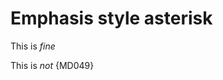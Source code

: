 # Emphasis style asterisk

This is *fine*

This is _not_ {MD049}

<!-- markdownlint-configure-file {
  "MD049": {
    "style": "asterisk"
  }
} -->
